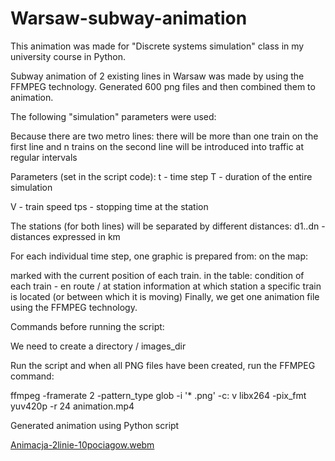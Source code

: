 # Warsaw-subway-animation

This animation was made for "Discrete systems simulation" class in my university course in Python.  

Subway animation of 2 existing lines in Warsaw was made by using the FFMPEG technology. Generated 600 png files and then combined them to animation.

The following "simulation" parameters were used:

Because there are two metro lines: there will be more than one train on the first line and n trains on the second line will be introduced into traffic at regular intervals

Parameters (set in the script code): t - time step T - duration of the entire simulation

V - train speed tps - stopping time at the station

The stations (for both lines) will be separated by different distances: d1..dn - distances expressed in km

For each individual time step, one graphic is prepared from: on the map:

marked with the current position of each train. in the table:
condition of each train - en route / at station
information at which station a specific train is located (or between which it is moving)
Finally, we get one animation file using the FFMPEG technology.

Commands before running the script:

We need to create a directory / images_dir

Run the script and when all PNG files have been created, run the FFMPEG command:

ffmpeg -framerate 2 -pattern_type glob -i '* .png' -c: v libx264 -pix_fmt yuv420p -r 24 animation.mp4


Generated animation using Python script 

[Animacja-2linie-10pociagow.webm](https://user-images.githubusercontent.com/72921900/201239198-3065d98e-bbe5-41ff-b0ac-cd39f0b75b5e.webm)

